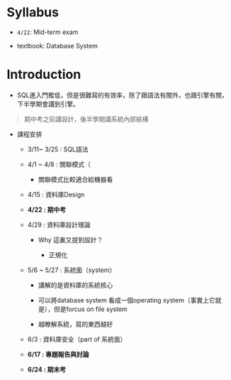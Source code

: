 # Syllabus

- `4/22`: Mid-term exam

- textbook: Database System

# Introduction

- SQL進入門檻低，但是很難寫的有效率，除了跟語法有關外，也跟引擎有關，下半學期會講到引擎。

> 期中考之前講設計，後半學期講系統內部結構

- 課程安排

    - 3/11~ 3/25 : SQL語法

    - 4/1 ~ 4/8 : 關聯模式（

        - 關聯模式比較適合給機器看


    - 4/15 : 資料庫Design

    - __4/22 : 期中考__

    - 4/29 : 資料庫設計理論

        - Why 這裏又提到設計？

            - 正規化

    - 5/6 ~ 5/27 : 系統面（system）

        - 講解的是資料庫的系統核心

        - 可以將database system 看成一個operating system（事實上它就是），但是forcus on file system
        
        - 越瞭解系統，寫的東西越好

    - 6/3 : 資料庫安全（part of 系統面）
    
    - __6/17 : 專題報告與討論__

    - __6/24 : 期末考__

